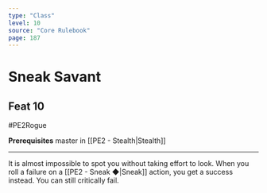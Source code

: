 ```yaml
---
type: "Class"
level: 10
source: "Core Rulebook"
page: 187
---
```

# Sneak Savant
## Feat 10
#PE2Rogue

**Prerequisites** master in [[PE2 - Stealth|Stealth]]

---
It is almost impossible to spot you without taking effort to look. When you roll a failure on a [[PE2 - Sneak ◆|Sneak]] action, you get a success instead. You can still critically fail.